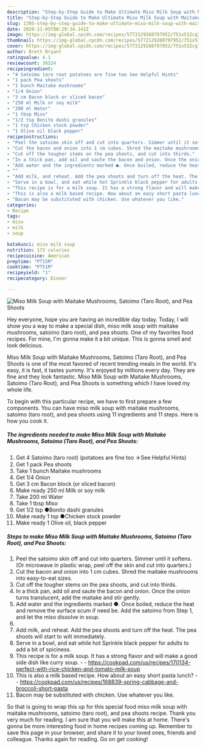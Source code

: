```yaml
---
description: "Step-by-Step Guide to Make Ultimate Miso Milk Soup with Maitake Mushrooms, Satoimo (Taro Root), and Pea Shoots"
title: "Step-by-Step Guide to Make Ultimate Miso Milk Soup with Maitake Mushrooms, Satoimo (Taro Root), and Pea Shoots"
slug: 1395-step-by-step-guide-to-make-ultimate-miso-milk-soup-with-maitake-mushrooms-satoimo-taro-root-and-pea-shoots
date: 2020-11-05T00:29:34.141Z
image: https://img-global.cpcdn.com/recipes/5772129260797952/751x532cq70/miso-milk-soup-with-maitake-mushrooms-satoimo-taro-root-and-pea-shoots-recipe-main-photo.jpg
thumbnail: https://img-global.cpcdn.com/recipes/5772129260797952/751x532cq70/miso-milk-soup-with-maitake-mushrooms-satoimo-taro-root-and-pea-shoots-recipe-main-photo.jpg
cover: https://img-global.cpcdn.com/recipes/5772129260797952/751x532cq70/miso-milk-soup-with-maitake-mushrooms-satoimo-taro-root-and-pea-shoots-recipe-main-photo.jpg
author: Brett Bryant
ratingvalue: 4.1
reviewcount: 36524
recipeingredient:
- "4 Satoimo taro root potatoes are fine too See Helpful Hints"
- "1 pack Pea shoots"
- "1 bunch Maitake mushrooms"
- "1/4 Onion"
- "3 cm Bacon block or sliced bacon"
- "250 ml Milk or soy milk"
- "200 ml Water"
- "1 tbsp Miso"
- "1/2 tsp Bonito dashi granules"
- "1 tsp Chicken stock powder"
- "1 Olive oil black pepper"
recipeinstructions:
- "Peel the satoimo skin off and cut into quarters. Simmer until it softens. (Or microwave in plastic wrap, peel off the skin and cut into quarters.)"
- "Cut the bacon and onion into 1 cm cubes. Shred the maitake mushrooms into easy-to-eat sizes."
- "Cut off the tougher stems on the pea shoots, and cut into thirds."
- "In a thick pan, add oil and saute the bacon and onion. Once the onion turns translucent, add the maitake and stir gently."
- "Add water and the ingredients marked ●. Once boiled, reduce the heat and remove the surface scum if need be. Add the satoimo from Step 1, and let the miso dissolve in soup."
- ""
- "Add milk, and reheat. Add the pea shoots and turn off the heat. The pea shoots will start to wilt immediately."
- "Serve in a bowl, and eat while hot Sprinkle black pepper for adults to add a bit of spiciness."
- "This recipe is for a milk soup. It has a strong flavor and will make a good side dish like curry soup.  https://cookpad.com/us/recipes/170134-perfect-with-rice-chicken-and-tomato-milk-soup"
- "This is also a milk based recipe. How about an easy short pasta lunch?  https://cookpad.com/us/recipes/168839-spring-cabbage-and-broccoli-short-pasta"
- "Bacon may be substituted with chicken. Use whatever you like."
categories:
- Recipe
tags:
- miso
- milk
- soup

katakunci: miso milk soup 
nutrition: 173 calories
recipecuisine: American
preptime: "PT15M"
cooktime: "PT51M"
recipeyield: "1"
recipecategory: Dinner

---
```



![Miso Milk Soup with Maitake Mushrooms, Satoimo (Taro Root), and Pea Shoots](https://img-global.cpcdn.com/recipes/5772129260797952/751x532cq70/miso-milk-soup-with-maitake-mushrooms-satoimo-taro-root-and-pea-shoots-recipe-main-photo.jpg)

Hey everyone, hope you are having an incredible day today. Today, I will show you a way to make a special dish, miso milk soup with maitake mushrooms, satoimo (taro root), and pea shoots. One of my favorites food recipes. For mine, I'm gonna make it a bit unique. This is gonna smell and look delicious.

Miso Milk Soup with Maitake Mushrooms, Satoimo (Taro Root), and Pea Shoots is one of the most favored of recent trending meals in the world. It's easy, it is fast, it tastes yummy. It's enjoyed by millions every day. They are fine and they look fantastic. Miso Milk Soup with Maitake Mushrooms, Satoimo (Taro Root), and Pea Shoots is something which I have loved my whole life.




To begin with this particular recipe, we have to first prepare a few components. You can have miso milk soup with maitake mushrooms, satoimo (taro root), and pea shoots using 11 ingredients and 11 steps. Here is how you cook it.

<!--inarticleads1-->

##### The ingredients needed to make Miso Milk Soup with Maitake Mushrooms, Satoimo (Taro Root), and Pea Shoots:

1. Get 4 Satoimo (taro root) (potatoes are fine too ＊See Helpful Hints)
1. Get 1 pack Pea shoots
1. Take 1 bunch Maitake mushrooms
1. Get 1/4 Onion
1. Get 3 cm Bacon block (or sliced bacon)
1. Make ready 250 ml Milk or soy milk
1. Take 200 ml Water
1. Take 1 tbsp Miso
1. Get 1/2 tsp ●Bonito dashi granules
1. Make ready 1 tsp ●Chicken stock powder
1. Make ready 1 Olive oil, black pepper




<!--inarticleads2-->

##### Steps to make Miso Milk Soup with Maitake Mushrooms, Satoimo (Taro Root), and Pea Shoots:

1. Peel the satoimo skin off and cut into quarters. Simmer until it softens. (Or microwave in plastic wrap, peel off the skin and cut into quarters.)
1. Cut the bacon and onion into 1 cm cubes. Shred the maitake mushrooms into easy-to-eat sizes.
1. Cut off the tougher stems on the pea shoots, and cut into thirds.
1. In a thick pan, add oil and saute the bacon and onion. Once the onion turns translucent, add the maitake and stir gently.
1. Add water and the ingredients marked ●. Once boiled, reduce the heat and remove the surface scum if need be. Add the satoimo from Step 1, and let the miso dissolve in soup.
1. 
1. Add milk, and reheat. Add the pea shoots and turn off the heat. The pea shoots will start to wilt immediately.
1. Serve in a bowl, and eat while hot Sprinkle black pepper for adults to add a bit of spiciness.
1. This recipe is for a milk soup. It has a strong flavor and will make a good side dish like curry soup. -  - https://cookpad.com/us/recipes/170134-perfect-with-rice-chicken-and-tomato-milk-soup
1. This is also a milk based recipe. How about an easy short pasta lunch? -  - https://cookpad.com/us/recipes/168839-spring-cabbage-and-broccoli-short-pasta
1. Bacon may be substituted with chicken. Use whatever you like.




So that is going to wrap this up for this special food miso milk soup with maitake mushrooms, satoimo (taro root), and pea shoots recipe. Thank you very much for reading. I am sure that you will make this at home. There's gonna be more interesting food in home recipes coming up. Remember to save this page in your browser, and share it to your loved ones, friends and colleague. Thanks again for reading. Go on get cooking!
